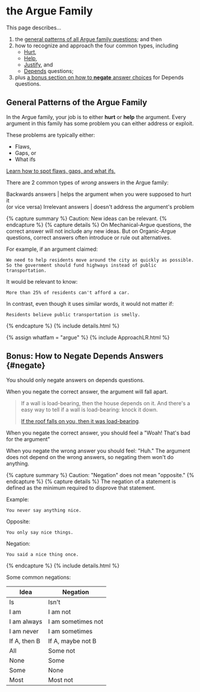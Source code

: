 # the Argue Family

This page describes...

1. the [general patterns of all Argue family questions](#general-patterns-of-the-argue-family); and then 
2. how to recognize and approach the four common types, including
    - [Hurt](#hurt),
    - [Help](#help),
    - [Justify](#justify), and
    - [Depends](#depends) questions;
3. plus [a bonus section on how to **negate** answer choices](#negate) for Depends questions.

## General Patterns of the Argue Family

In the Argue family, your job is to either **hurt** or **help** the argument. Every argument in this family has some problem you can either address or exploit. 

These problems are typically either:

- Flaws,
- Gaps, or
- What ifs

[Learn how to spot flaws, gaps, and what ifs.][flaws]

There are 2 common types of *wrong* answers in the Argue family:

Backwards answers | helps the argument when you were supposed to hurt it <br>(or vice versa)
Irrelevant answers | doesn't address the argument's problem

{% capture summary %}
Caution: New ideas can be relevant.
{% endcapture %}
{% capture details %}
On Mechanical-Argue questions, the correct answer will not include any new ideas. But on Organic-Argue questions, correct answers often introduce or rule out alternatives.

For example, if an argument claimed:

    We need to help residents move around the city as quickly as possible. So the government should fund highways instead of public transportation.

It would be relevant to know:

    More than 25% of residents can't afford a car.

In contrast, even though it uses similar words, it would not matter if:

    Residents believe public transportation is smelly.

{% endcapture %}
{% include details.html %}

{% assign whatfam = "argue" %}
{% include ApproachLR.html %}

## Bonus: How to Negate Depends Answers {#negate}

You should only negate answers on depends questions.

When you negate the correct answer, the argument will fall apart.

> If a wall is load-bearing, then the house depends on it. And there's a easy way to tell if a wall is load-bearing: knock it down.
> 
> [If the roof falls on you, then it was load-bearing][1].

When you negate the correct answer, you should feel a "Woah! That's bad for the argument"

When you negate the wrong answer you should feel: "Huh." The argument does not depend on the wrong answers, so negating them won't do anything.

{% capture summary %}
Caution: "Negation" does not mean "opposite."
{% endcapture %}
{% capture details %}
The negation of a statement is defined as the minimum required to disprove that statement.

Example:

    You never say anything nice.

Opposite:

    You only say nice things.

Negation:

    You said a nice thing once.
{% endcapture %}
{% include details.html %}

Some common negations:

Idea | Negation
-- | --
Is | Isn't
I am | I am not
I am always | I am sometimes not
I am never | I am sometimes
If A, then B | If A, maybe not B
All | Some not
None | Some
Some | None
Most | Most not

[1]: https://www.youtube.com/watch?v=doeQ4yA3BO8
[flaws]: flaws.html
